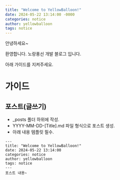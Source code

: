 ```yaml
---
title: "Welcome to YellowBalloon!"
date: 2024-05-22 13:14:00 -0000
categories: notice
author: yellowballoon
tags: notice
---
```

안녕하세요~

환영합니다. 노랑풍선 개발 블로그 입니다.

아래 가이드를 지켜주세요.

# 가이드
## 포스트(글쓰기)
- _posts 폴더 하위에 작성.
- YYYY-MM-DD-[Title].md 파일 형식으로 포스트 생성.
- 아래 내용 템플릿 필수.
```
---
title: "Welcome to YellowBalloon!"
date: 2024-05-22 13:14:00
categories: notice
author: yellowballoon
tags: notice
---
포스트 내용~
```
